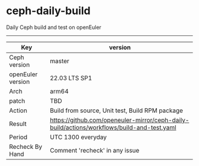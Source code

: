 # ceph-daily-build
Daily Ceph build and test on openEuler

------------------------------------------------------------

|  Key   | version  |
|  ----  | ----  |
| Ceph version  | master |
| openEuler version | 22.03 LTS SP1 |
| Arch  | arm64 |
| patch  | TBD |
| Action | Build from source, Unit test, Build RPM package|
| Result | https://github.com/openeuler-mirror/ceph-daily-build/actions/workflows/build-and-test.yaml |
| Period | UTC 1300 everyday |
| Recheck By Hand | Comment 'recheck' in any issue |
